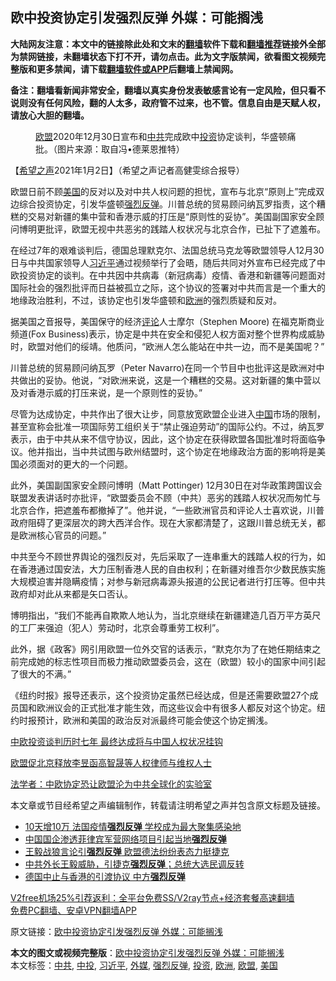  <h2>欧中投资协定引发强烈反弹 外媒：可能搁浅</h2> <p class="notice"><b>大陆网友注意：本文中的链接除此处和文末的<a href="https://github.com/bannedbook/fanqiang" >翻墙</a>软件下载和<a href="https://github.com/killgcd/justmysocks/blob/master/README.md">翻墙推荐</a>链接外全部为禁网链接，未翻墙状态下打不开，请勿点击。此为文字版禁闻，欲看图文视频完整版和更多禁闻，请下载<a href="https://github.com/bannedbook/fanqiang">翻墙软件或APP</a>后翻墙上禁闻网。</p><p>备注：翻墙看新闻非常安全，翻墙以真实身份发表敏感言论有一定风险，但只看不说则没有任何风险，翻的人太多，政府管不过来，也不管。信息自由是天赋人权，请放心大胆的翻墙。</b></p>  <div class="entry"> <figure> <p><figcaption><a href="https://www.bannedbook.org/bnews/tag/%e6%ac%a7%e7%9b%9f/" class="st_tag internal_tag" rel="tag" title="标签 欧盟 下的日志">欧盟</a>2020年12月30日宣布和<a href="https://www.bannedbook.org/bnews/tag/%e4%b8%ad%e5%85%b1/" class="st_tag internal_tag" rel="tag" title="标签 中共 下的日志">中共</a>完成欧中<a href="https://www.bannedbook.org/bnews/tag/%e6%8a%95%e8%b5%84/" class="st_tag internal_tag" rel="tag" title="标签 投资 下的日志">投资</a>协定谈判，华盛顿痛批。（图片来源：取自冯•德莱恩推特）</figcaption></figure> <p>【<span class='wp_keywordlink_affiliate'><a href="https://www.soundofhope.org" title="希望之声" target="_blank">希望之声</a></span>2021年1月2日】（希望之声记者高健雯综合报导）</p> <p>欧盟日前不顾<a href="https://www.bannedbook.org/bnews/tag/%e7%be%8e%e5%9b%bd/" class="st_tag internal_tag" rel="tag" title="标签 美国 下的日志">美国</a>的反对以及对中共人权问题的担忧，宣布与北京“原则上”完成双边综合投资协定，引发华盛顿<a href="https://www.bannedbook.org/bnews/tag/%E5%BC%BA%E7%83%88%E5%8F%8D%E5%BC%B9/" class="st_tag internal_tag" rel="tag" title="标签 强烈反弹 下的日志">强烈反弹</a>。川普总统的贸易顾问纳瓦罗指责，这个糟糕的交易对新疆的集中营和香港示威的打压是“原则性的妥协”。美国副国家安全顾问博明更批评，欧盟无视中共恶劣的践踏人权状况与北京合作，已扯下了遮羞布。</p> <p>在经过7年的艰难谈判后，德国总理默克尔、法国总统马克龙等欧盟领导人12月30日与中共国家领导人<a href="https://www.bannedbook.org/bnews/tag/%e4%b9%a0%e8%bf%91%e5%b9%b3/" class="st_tag internal_tag" rel="tag" title="标签 习近平 下的日志">习近平</a>通过视频举行了会晤，随后共同对外宣布已经完成了中欧投资协定的谈判。在中共因中共病毒（新冠病毒）疫情、香港和新疆等问题面对国际社会的强烈批评而日益被孤立之际，这个协议的签署对中共而言是一个重大的地缘政治胜利，不过，该协定也引发华盛顿和<a href="https://www.bannedbook.org/bnews/tag/%e6%ac%a7%e6%b4%b2/" class="st_tag internal_tag" rel="tag" title="标签 欧洲 下的日志">欧洲</a>的强烈质疑和反对。</p> <p>据美国之音报导，美国保守的经济<span class='wp_keywordlink_affiliate'><a href="https://www.bannedbook.org/bnews/comments/" title="新闻评论" target="_blank">评论</a></span>人士摩尔（Stephen Moore) 在福克斯商业频道(Fox Business)表示，协定是中共在安全和侵犯人权方面对整个世界构成威胁时，欧盟对他们的绥靖。他质问，“欧洲人怎么能站在中共一边，而不是美国呢？”</p>  <p>川普总统的贸易顾问纳瓦罗（Peter Navarro)在同一个节目中也批评这是欧洲对中共做出的妥协。他说，“对欧洲来说，这是一个糟糕的交易。这对新疆的集中营以及对香港示威的打压来说，是一个原则性的妥协。”</p> <p>尽管为达成协定，中共作出了很大让步，同意放宽欧盟企业进入<span class='wp_keywordlink_affiliate'><a href="https://www.bannedbook.org/" title="中国" target="_blank">中国</a></span>市场的限制，甚至宣称会批准一项国际劳工组织关于“禁止强迫劳动”的国际公约。不过，纳瓦罗表示，由于中共从来不信守协议，因此，这个协定在获得欧盟各国批准时将面临争议。他并指出，当中共试图与欧州结盟时，这个协定在地缘政治方面的影响将是美国必须面对的更大的一个问题。</p> <p>此外，美国副国家安全顾问博明（Matt Pottinger) 12月30日在对华政策跨国议会联盟发表讲话时亦批评，“欧盟委员会不顾（中共）恶劣的践踏人权状况而匆忙与北京合作，把遮羞布都撤掉了”。他并说，“一些欧洲官员和评论人士喜欢说，川普政府阻碍了更深层次的跨大西洋合作。现在大家都清楚了，这跟川普总统无关，都是欧洲核心官员的问题。”</p> <p>中共至今不顾世界舆论的强烈反对，先后采取了一连串重大的践踏人权的行为，如在香港通过国安法，大力压制香港人民的自由权利；在新疆对维吾尔少数民族实施大规模迫害并隐瞒疫情；对参与新冠病毒源头报道的公民记者进行打压等。但中共政府却对此从来都是矢口否认。</p>  <p>博明指出，“我们不能再自欺欺人地认为，当北京继续在新疆建造几百万平方英尺的工厂来强迫（犯人）劳动时，北京会尊重劳工权利”。</p> <p>此外，据《政客》网引用欧盟一位外交官的话表示，“默克尔为了在她任期结束之前完成她的标志性项目而极力推动欧盟委员会，这在（欧盟）较小的国家中间引起了很大的不满。”</p> <p>《纽约时报》报导还表示，这个投资协定虽然已经达成，但是还需要欧盟27个成员国和欧洲议会的正式批准才能生效，而这些议会中有很多人都反对这个协定。纽约时报预计，欧洲和美国的政治反对派最终可能会使这个协定搁浅。</p> <p><a href="https://www.soundofhope.org/post/456778">中欧投资谈判历时七年 最终达成将与中国人权状况挂钩</a></p>  <p><a href="https://www.soundofhope.org/post/456493">欧盟促北京释放李昱函高智晟等人权律师与维权人士</a></p> <p><a href="https://www.soundofhope.org/post/459044">法学者：中欧协定恐让欧盟沦为中共全球化的实验室</a></p> <p>本文章或节目经希望之声编辑制作，转载请注明希望之声并包含原文标题及链接。</p> <ul class='op-related-articles' title='相关阅读'> <li><a href='https://www.bannedbook.org/bnews/comments/20200929/1404974.html' target='_blank'>10天增10万 法国疫情<b>强烈反弹</b> 学校成为最大聚集感染地</a></li> <li><a href='https://www.bannedbook.org/bnews/headline/20200917/1398308.html' target='_blank'>中国国企渗透菲律宾军营网络项目引起当地<b>强烈反弹</b></a></li> <li><a href='https://www.bannedbook.org/bnews/comments/20200902/1389537.html' target='_blank'>王毅战狼言论引<b>强烈反弹</b> 欧盟德法纷纷表态力挺捷克</a></li> <li><a href='https://www.bannedbook.org/bnews/taiwannews/20200901/1389252.html' target='_blank'>中共外长王毅威胁，引捷克<b>强烈反弹</b>；总统大选民调反转</a></li> <li><a href='https://www.bannedbook.org/bnews/headline/20200802/1373295.html' target='_blank'>德国中止与香港的引渡协议 中方<b>强烈反弹</b></a></li> </ul> <p class="texttj"> <a href="https://github.com/bannedbook/fanqiang/wiki/V2ray%E6%9C%BA%E5%9C%BA" target="_blank">V2free机场25%引荐返利：全平台免费SS/V2ray节点+经济套餐高速翻墙</a><br/> <a href="https://github.com/bannedbook/fanqiang/wiki/%E7%A6%81%E9%97%BB%E7%BD%91%E5%AE%89%E5%8D%93%E7%BF%BB%E5%A2%99%E6%96%B0%E9%97%BBAPP" target="_blank">免费PC翻墙、安卓VPN翻墙APP</a></p><p>原文链接：<a class="src_link"  href="https://www.soundofhope.org/post/459665" target="_blank">欧中投资协定引发强烈反弹 外媒：可能搁浅</a></p> <a name='sharetosocial'></a>       <div><b>本文的图文或视频完整版</b>：<a href='https://www.bannedbook.org/bnews/comments/20210102/1459758.html'>欧中投资协定引发强烈反弹 外媒：可能搁浅</a></div>  </div><!--END ENTRY--> <div class="postfooter"> <div>本文标签：<a href="https://www.bannedbook.org/bnews/tag/%e4%b8%ad%e5%85%b1/" rel="tag">中共</a>, <a href="https://www.bannedbook.org/bnews/tag/%E4%B8%AD%E6%8A%95/" rel="tag">中投</a>, <a href="https://www.bannedbook.org/bnews/tag/%e4%b9%a0%e8%bf%91%e5%b9%b3/" rel="tag">习近平</a>, <a href="https://www.bannedbook.org/bnews/tag/%e5%a4%96%e5%aa%92/" rel="tag">外媒</a>, <a href="https://www.bannedbook.org/bnews/tag/%E5%BC%BA%E7%83%88%E5%8F%8D%E5%BC%B9/" rel="tag">强烈反弹</a>, <a href="https://www.bannedbook.org/bnews/tag/%e6%8a%95%e8%b5%84/" rel="tag">投资</a>, <a href="https://www.bannedbook.org/bnews/tag/%e6%ac%a7%e6%b4%b2/" rel="tag">欧洲</a>, <a href="https://www.bannedbook.org/bnews/tag/%e6%ac%a7%e7%9b%9f/" rel="tag">欧盟</a>, <a href="https://www.bannedbook.org/bnews/tag/%e7%be%8e%e5%9b%bd/" rel="tag">美国</a></div>  </div><!--END POSTFOOTER--> 
